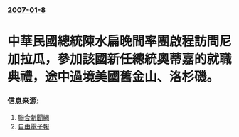 ### [2007-01-8](/news/2007/01/8/index.md)

##### 
# 中華民國總統陳水扁晚間率團啟程訪問尼加拉瓜，參加該國新任總統奧蒂嘉的就職典禮，途中過境美國舊金山、洛杉磯。




### 信息来源:

1. [聯合新聞網](http://udn.com/NEWS/NATIONAL/NATS3/)
2. [自由電子報](https://web.archive.org/web/20070112070123/http://www.libertytimes.com.tw/2007/new/jan/9/today-p6.htm)
